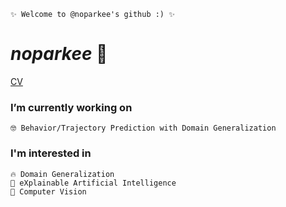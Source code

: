<!--
**noparkee/noparkee** is a ✨ _special_ ✨ repository because its `README.md` (this file) appears on your GitHub profile.

Here are some ideas to get you started:

- 🔭 I’m currently working on ...
- 🌱 I’m currently learning ...
- 👯 I’m looking to collaborate on ...
- 🤔 I’m looking for help with ...
- 💬 Ask me about ...
- 📫 How to reach me: ...
- 😄 Pronouns: ...
- ⚡ Fun fact: ...
-->
```
✨ Welcome to @noparkee's github :) ✨
```
# _noparkee_ 🧸
[CV](https://github.com/noparkee/noparkee/blob/main/noparkee_CV.pdf)

### I’m currently working on
```
🤓 Behavior/Trajectory Prediction with Domain Generalization
```

### I'm interested in 
```
🔥 Domain Generalization
🤖 eXplainable Artificial Intelligence
🎨 Computer Vision
```
